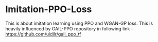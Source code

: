 # Imitation-PPO-Loss
This is about imitation learning using PPO and WGAN-GP loss. This is heavily influenced by GAIL-PPO repository in following link - https://github.com/uidilr/gail_ppo_tf
